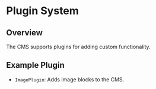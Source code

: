 # Plugin System

## Overview
The CMS supports plugins for adding custom functionality.

## Example Plugin
- `ImagePlugin`: Adds image blocks to the CMS.
